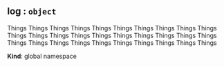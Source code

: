 <a name="log"></a>

## log : <code>object</code>
Things Things Things Things Things Things Things Things Things Things
Things Things Things Things Things Things
Things Things Things Things Things Things Things Things
Things Things Things Things Things Things

**Kind**: global namespace  
